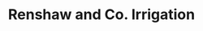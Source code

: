 ---
title: "Renshaw and Co. Irrigation"
url: /orange/renshaw-and-co-irrigation/
shop: Eisenwaren
---